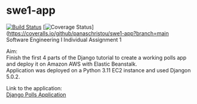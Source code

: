 # swe1-app
[![Build Status](https://app.travis-ci.com/panaschristou/swe1-app.svg?branch=main)](https://app.travis-ci.com/panaschristou/swe1-app)
[![Coverage Status](https://coveralls.io/repos/github/panaschristou/swe1-app/badge.svg?branch=main)](https://coveralls.io/github/panaschristou/swe1-app?branch=main  
 Software Engineering I Individual Assignment 1

Aim:  
Finish the first 4 parts of the Django tutorial to create a working polls app and deploy it on Amazon AWS with Elastic Beanstalk.  
Application was deployed on a Python 3.11 EC2 instance and used Djangon 5.0.2.

Link to the application:  
[Django Polls Application](http://swe1-app-env.eba-akkyyi3k.us-west-2.elasticbeanstalk.com/polls/)
